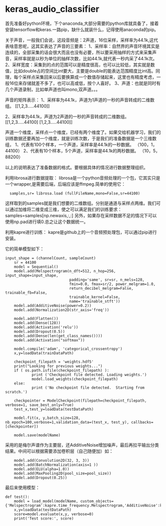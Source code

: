 # keras_audio_classifier
首先准备好python环境，下个anaconda,大部分需要的python库就具备了，接着安装tensorflow和keras.一路pip，缺什么就装什么，记得使用anaconda的pip。

关于声音，一般我们会说，这段音频是：2声道，16位采样，采样率为44.1k,这代表啥意思呢，这其实表达了声音的三要素：
1、采样率：自然界的声音环境其实是连续的，全部采集的话会很大而且也没有必要，所以要采用抽样的方式来采集声音，采样率就是以秒为单位的抽样次数，比如44.1k,就代表一秒内采了44.1k次。
2、采样宽度：采集到的点的范围可以是精度很高，也可以比较低，其实就是数值，比如double占的空间比int要大，主要是double的能表达范围精度比int高。同理，每个采样点采集回来以后要换算成一个数值存储起来，这里也有精度考虑，一般16位来存储就差不多了，也可以高或低，按个人喜好。
3、声道：也就是同时有几个声道录制，比如单声道也叫mono,双声道。。。

声音的矩阵表示：
1、采样率为44.1k，声道为1声道的一秒的声音转成的二维数组。
[[1,2,3.....44100]]

2、采样率为44.1k，声道为2声道的一秒的声音转成的二维数组。
[[1,2,3.....44100]
[1,2,3.....44100]]

声道一个维度，采样点一个维度，已经有两个维度了。如果交给机器学习，我们的训练数据还要再加一个维度，就是训练次数，于是我们的准备数据是一个三维数组，
1、代表有100个样本，一个声道，采样率是44.1k的一秒数据。
（100，1，44100）
2、代表有10个样本，5个声道，采样率是44.1k的两秒数据。
（10，5，88200）

以上的说明表达了准备数据的格式。要根据具体的情况进行数据整理组织。

利用librosa进行数据提取：
librosa是一个python音频处理的一个包，它其实只是一个wrapper,是需要后端，后端应该是ffmpeg.简单的使用它：


      samples,sr= librosa.load (fullFileName,mono=False,sr=44100)
这样取到的samples就是我们想要的二维数组。分别是通道与采样点两维。我们可以通过加维将二维变成三维，使之可以满足我们的训练要求：
samples=samples[np.newaxis,:,:]
另外，如果存在采样数据不足的情况下可以使用np.pad进行填0.总之让这个数据统一。


利用kapre进行训练：
kapre是github上的一个音频预处理包，可以通过pip进行安装。

它的简单模型如下：


	input_shape = (channelCount, sampleCount) 
        sr = 44100
        model = Sequential()
        model.add(Melspectrogram(n_dft=512, n_hop=256, input_shape=input_shape,
                                 padding='same', sr=sr, n_mels=128,
                                 fmin=0.0, fmax=sr/2, power_melgram=1.0,
                                 return_decibel_melgram=False, trainable_fb=False,
                                 trainable_kernel=False,
                                 name='trainable_stft'))
        model.add(AdditiveNoise(power=0.2))
        model.add(Normalization2D(str_axis='freq')) 
        
        model.add(Flatten())
        model.add(Dense(128))
        model.add(Activation('relu'))
        model.add(Dropout(0.5))
        model.add(Dense(len(get_class_names())))
        model.add(Activation("softmax"))        
        
        model.compile('adam', 'categorical_crossentropy') 
        x,y=loadData(trainDataPath)

        checkpoint_filepath = 'weights.hdf5'
        print("Looking for previous weights...")
        if ( os.path.isfile(checkpoint_filepath) ):
                print ('Checkpoint file detected. Loading weights.')
                model.load_weights(checkpoint_filepath)
        else:
                print ('No checkpoint file detected.  Starting from scratch.')

        checkpointer = ModelCheckpoint(filepath=checkpoint_filepath, verbose=1, save_best_only=True)        
        test_x,test_y=loadData(testDataPath)
        
        model.fit(x, y,batch_size=128, nb_epoch=100,verbose=1,validation_data=(test_x, test_y), callbacks=[checkpointer])
        
        model.save(modelName)

采用的是梅尔声谱作为主要层，还AdditiveNoise增加噪声，最后再拉平输出分类结果。中间可以根据需要添加卷积层（自己随便加）如：


        model.add(Convolution2D(32, 3, 3))
        model.add(BatchNormalization(axis=1 ))
        model.add(ELU(alpha=1.0))  
        model.add(MaxPooling2D(pool_size=pool_size))
        model.add(Dropout(0.25))    

最后来使用模型：


	def test():
        model = load_model(modelName, custom_objects={'Melspectrogram':kapre.time_frequency.Melspectrogram,'AdditiveNoise':kapre.augmentation.AdditiveNoise,'Normalization2D':kapre.utils.Normalization2D})        
        x,y=loadData(testDataPath)
        score=model.evaluate(x,y, verbose=0)
        print('Test score:', score)
